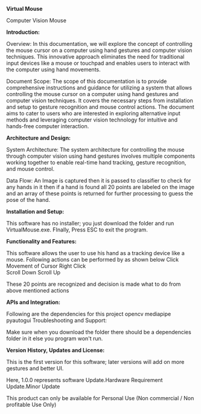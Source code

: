  __Virtual Mouse__
 
Computer Vision Mouse


__Introduction:__

Overview: 
In this documentation, we will explore the concept of controlling the mouse cursor on a computer using hand gestures and computer vision techniques. This innovative approach eliminates the need for traditional input devices like a mouse or touchpad and enables users to interact with the computer using hand movements.

Document Scope: 
The scope of this documentation is to provide comprehensive instructions and guidance for utilizing a system that allows controlling the mouse cursor on a computer using hand gestures and computer vision techniques. It covers the necessary steps from installation and setup to gesture recognition and mouse control actions. The document aims to cater to users who are interested in exploring alternative input methods and leveraging computer vision technology for intuitive and hands-free computer interaction.


__Architecture and Design:__

System Architecture: 
The system architecture for controlling the mouse through computer vision using hand gestures involves multiple components working together to enable real-time hand tracking, gesture recognition, and mouse control.

Data Flow: 
An Image is captured then it is passed to classifier to check for any hands in it then if a hand is found all 20 points are labeled on the image and an array of these points is returned for further processing to guess the pose of the hand.


__Installation and Setup:__

This software has no installer; you just download the folder and run VirtualMouse.exe. FInally, Press ESC to exit the program. 


__Functionality and Features:__

This software allows the user to use his hand as a tracking device like a mouse. 
Following actions can be performed by as shown below
  Click 						
  Movement of Cursor
  Right Click					   
  Scroll Down
  Scroll Up
   
These 20 points are recognized and decision is made what to do from above mentioned actions


__APIs and Integration:__

Following are the dependencies for this project
opencv
mediapipe
pyautogui
Troubleshooting and Support:

Make sure when you download the folder there should be a dependencies folder in it else you program won't run.

__Version History, Updates and License:__

This is the first version for this software; later versions will add on more gestures and better UI.

Here,
1.0.0 represents software Update.Hardware Requirement Update.Minor Update

This product can only be available for Personal Use (Non commercial / Non profitable Use Only)
